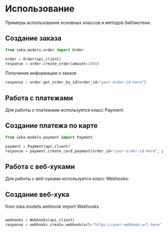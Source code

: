# Использование

Примеры использования основных классов и методов библиотеки.

## Создание заказа

```python
from ioka.models.order import Order

order = Order(api_client)
response = order.create_order(amount=1000)
```

Получение информации о заказе
```python
response = order.get_order_by_id(order_id="your-order-id-here")
```

## Работа с платежами
 Для работы с платежами используется класс Payment:

## Создание платежа по карте

```python
from ioka.models.payment import Payment

payment = Payment(api_client)
response = payment.create_card_payment(order_id="your-order-id-here", pan="1234567812345678", exp="12/23", cvc="123")
```

## Работа с веб-хуками
Для работы с веб-хуками используется класс Webhooks:

## Создание веб-хука

from ioka.models.webhook import Webhooks
```python

webhooks = Webhooks(api_client)
response = webhooks.create_webhook(url="https://your-webhook-url-here", events=["event1", "event2"])
